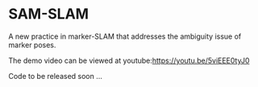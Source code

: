 # SAM-SLAM
A new practice in marker-SLAM that addresses the ambiguity issue of marker poses.

The demo video can be viewed at youtube:https://youtu.be/5viEEE0tyJ0

Code to be released soon ...
